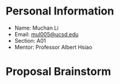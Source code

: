 # Personal Information

- Name: Muchan Li
- Email: mul005@ucsd.edu
- Section: A01
- Mentor: Professor Albert Hsiao

# Proposal Brainstorm
